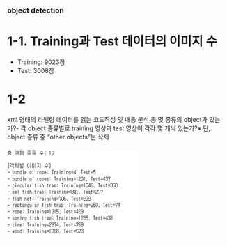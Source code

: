 ### object detection

# 1-1. Training과 Test 데이터의 이미지 수

- Training: 9023장  
- Test: 3008장


# 1-2
xml 형태의 라벨링 데이터를 읽는 코드작성 및 내용 분석
총 몇 종류의 object가 있는가?-  각 object 종류별로 training 영상과 test 영상이 각각 몇 개씩 있는가?※ 단, object 종류 중 “other objects”는 삭제


![1-2](https://github.com/yoonjiwoo-3/yoon/blob/main/object%20detection/1-2.png)

